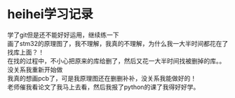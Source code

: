 # heihei学习记录<br>
学了git但是还不能好好运用，继续练一下<br>
画了stm32的原理图了，我不理解，我真的不理解，为什么我一大半时间都花在了找库上面？！<br>
在找的过程中，不小心把原来的库给删了，然后又花一大半时间找被删掉的库。。没关系我重新开始做<br>
我真的想画pcb了，可是我原理图还在删删补补，没关系我能做好的！<br>
老师催我看论文了我马上去看，然后我报了python的课了我得好好学。
